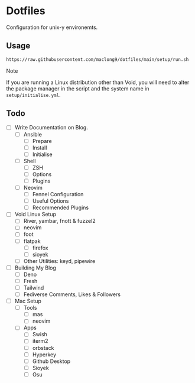 # Dotfiles

Configuration for unix-y environemts.

## Usage

```sh
https://raw.githubusercontent.com/maclong9/dotfiles/main/setup/run.sh | sh
```

> [!NOTE] 
> If you are running a Linux distribution other than Void, you will need
> to alter the package manager in the script and the system name in
> `setup/initialise.yml`.

## Todo

- [ ] Write Documentation on Blog.
  - [ ] Ansible
      - [ ] Prepare
      - [ ] Install
      - [ ] Initialise
  - [ ] Shell
    - [ ] ZSH
    - [ ] Options
    - [ ] Plugins
  - [ ] Neovim
    - [ ] Fennel Configuration
    - [ ] Useful Options
    - [ ] Recommended Plugins
- [ ] Void Linux Setup
  - [ ] River, yambar, fnott & fuzzel2
  - [ ] neovim
  - [ ] foot
  - [ ] flatpak
    - [ ] firefox
    - [ ] sioyek
  - [ ] Other Utilities: keyd, pipewire
 - [ ] Building My Blog
   - [ ] Deno
   - [ ] Fresh
   - [ ] Tailwind
   - [ ] Fediverse Comments, Likes & Followers
- [ ] Mac Setup
  - [ ] Tools
    - [ ] mas
    - [ ] neovim
  - [ ] Apps
    - [ ] Swish
    - [ ] iterm2
    - [ ] orbstack
    - [ ] Hyperkey
    - [ ] Github Desktop
    - [ ] Sioyek
    - [ ] Osu
